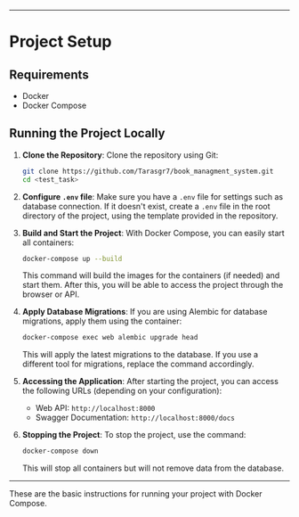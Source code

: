 
---

# Project Setup

## Requirements

- Docker
- Docker Compose

## Running the Project Locally

1. **Clone the Repository**:
   Clone the repository using Git:

   ```bash
   git clone https://github.com/Tarasgr7/book_managment_system.git
   cd <test_task>
   ```

2. **Configure `.env` file**:
   Make sure you have a `.env` file for settings such as database connection. If it doesn't exist, create a `.env` file in the root directory of the project, using the template provided in the repository.

3. **Build and Start the Project**:
   With Docker Compose, you can easily start all containers:

   ```bash
   docker-compose up --build
   ```

   This command will build the images for the containers (if needed) and start them. After this, you will be able to access the project through the browser or API.

4. **Apply Database Migrations**:
   If you are using Alembic for database migrations, apply them using the container:

   ```bash
   docker-compose exec web alembic upgrade head
   ```

   This will apply the latest migrations to the database. If you use a different tool for migrations, replace the command accordingly.

5. **Accessing the Application**:
   After starting the project, you can access the following URLs (depending on your configuration):

   - Web API: `http://localhost:8000`
   - Swagger Documentation: `http://localhost:8000/docs`

6. **Stopping the Project**:
   To stop the project, use the command:

   ```bash
   docker-compose down
   ```

   This will stop all containers but will not remove data from the database.

---

These are the basic instructions for running your project with Docker Compose.